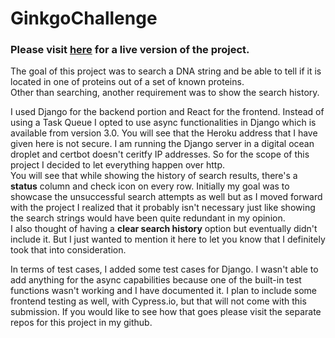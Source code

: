 # GinkgoChallenge

### Please visit [here](http://dna-protein-search.herokuapp.com/) for a live version of the project. <br>
The goal of this project was to search a DNA string and be able to tell if it is located in one of proteins out of a set of known proteins. <br>
Other than searching, another requirement was to show the search history. <br>

I used Django for the backend portion and React for the frontend. Instead of using a  Task Queue I opted to use async functionalities in Django
which is available from version 3.0. You will see that the Heroku address that I have given here is not secure. I am running the Django server in
a digital ocean droplet and certbot doesn't ceritfy IP addresses. So for the scope of this project I decided to let everything happen over http. <br>
You will see that while showing the history of search results, there's a **status** column and check icon on every row. Initially my goal was to
showcase the unsuccessful search attempts as well but as I moved forward with the project I realized that it probably isn't necessary just like
showing the search strings would have been quite redundant in my opinion. <br> 
I also thought of having a **clear search history** option but eventually didn't include it. But I just wanted to mention it here to let you know
that I definitely took that into consideration. <br>

In terms of test cases, I added some test cases for Django. I wasn't able to add anything for the async capabilities because one of the built-in test
functions wasn't working and I have documented it. I plan to include some frontend testing as well, with Cypress.io, but that will not come with this
submission. If you would like to see how that goes please visit the separate repos for this project in my github. <br>

